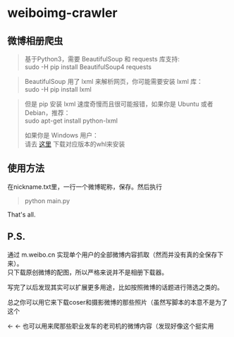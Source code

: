 weiboimg-crawler
===
微博相册爬虫
---

> 基于Python3，需要 BeautifulSoup 和 requests 库支持:  
sudo -H pip install BeautifulSoup4 requests  

> BeautifulSoup 用了 lxml 来解析网页，你可能需要安装 lxml 库：  
sudo -H pip install lxml  

> 但是 pip 安装 lxml 速度奇慢而且很可能报错，如果你是 Ubuntu 或者 Debian，推荐：  
sudo apt-get install python-lxml  
> 
> 如果你是 Windows 用户：  
请去 [这里](http://www.lfd.uci.edu/~gohlke/pythonlibs/#lxml) 下载对应版本的whl来安装

使用方法
---

在nickname.txt里，一行一个微博昵称，保存。然后执行
> python main.py

That's all.

P.S.
---
通过 m.weibo.cn 实现单个用户的全部微博内容抓取（然而并没有真的全保存下来）。  
只下载原创微博的配图，所以严格来说并不是相册下载器。  

写完了以后发现其实可以扩展更多用途，比如按照微博的话题进行筛选之类的。  

总之你可以用它来下载coser和摄影微博的那些照片（虽然写脚本的本意不是为了这个  

← ← 也可以用来爬那些职业发车的老司机的微博内容（发现好像这个挺实用